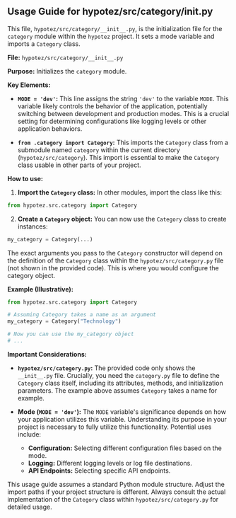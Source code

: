 ## Usage Guide for hypotez/src/category/__init__.py

This file, `hypotez/src/category/__init__.py`, is the initialization file for the `category` module within the `hypotez` project.  It sets a mode variable and imports a `Category` class.

**File:** `hypotez/src/category/__init__.py`

**Purpose:** Initializes the `category` module.

**Key Elements:**

* **`MODE = 'dev'`:** This line assigns the string `'dev'` to the variable `MODE`.  This variable likely controls the behavior of the application, potentially switching between development and production modes.  This is a crucial setting for determining configurations like logging levels or other application behaviors.

* **`from .category import Category`:** This imports the `Category` class from a submodule named `category` within the current directory (`hypotez/src/category`).  This import is essential to make the `Category` class usable in other parts of your project.


**How to use:**

1. **Import the `Category` class:**  In other modules, import the class like this:

```python
from hypotez.src.category import Category
```

2. **Create a `Category` object:**  You can now use the `Category` class to create instances:

```python
my_category = Category(...)
```

   The exact arguments you pass to the `Category` constructor will depend on the definition of the `Category` class within the `hypotez/src/category.py` file (not shown in the provided code).  This is where you would configure the category object.

**Example (Illustrative):**

```python
from hypotez.src.category import Category

# Assuming Category takes a name as an argument
my_category = Category("Technology")

# Now you can use the my_category object
# ...
```

**Important Considerations:**

* **`hypotez/src/category.py`:**  The provided code only shows the `__init__.py` file.  Crucially, you need the `category.py` file to define the `Category` class itself, including its attributes, methods, and initialization parameters.  The example above assumes `Category` takes a name for example.


* **Mode (`MODE = 'dev'`):**  The `MODE` variable's significance depends on how your application utilizes this variable.  Understanding its purpose in your project is necessary to fully utilize this functionality.  Potential uses include:
    * **Configuration:** Selecting different configuration files based on the mode.
    * **Logging:** Different logging levels or log file destinations.
    * **API Endpoints:** Selecting specific API endpoints.


This usage guide assumes a standard Python module structure.  Adjust the import paths if your project structure is different.  Always consult the actual implementation of the `Category` class within `hypotez/src/category.py` for detailed usage.